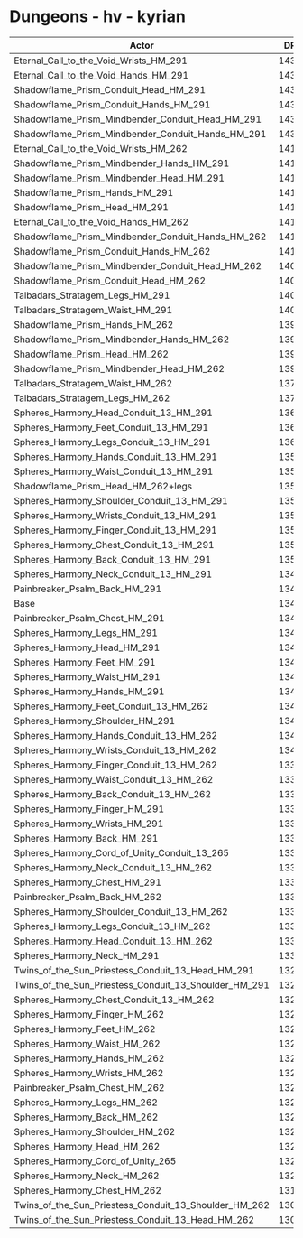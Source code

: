 # Dungeons - hv - kyrian
| Actor | DPS | Increase |
|---|:---:|:---:|
|Eternal_Call_to_the_Void_Wrists_HM_291|14360|6.51%|
|Eternal_Call_to_the_Void_Hands_HM_291|14348|6.42%|
|Shadowflame_Prism_Conduit_Head_HM_291|14338|6.35%|
|Shadowflame_Prism_Conduit_Hands_HM_291|14337|6.34%|
|Shadowflame_Prism_Mindbender_Conduit_Head_HM_291|14335|6.33%|
|Shadowflame_Prism_Mindbender_Conduit_Hands_HM_291|14330|6.29%|
|Eternal_Call_to_the_Void_Wrists_HM_262|14199|5.32%|
|Shadowflame_Prism_Mindbender_Hands_HM_291|14174|5.13%|
|Shadowflame_Prism_Mindbender_Head_HM_291|14157|5.01%|
|Shadowflame_Prism_Hands_HM_291|14156|5.00%|
|Shadowflame_Prism_Head_HM_291|14154|4.98%|
|Eternal_Call_to_the_Void_Hands_HM_262|14146|4.93%|
|Shadowflame_Prism_Mindbender_Conduit_Hands_HM_262|14129|4.80%|
|Shadowflame_Prism_Conduit_Hands_HM_262|14127|4.78%|
|Shadowflame_Prism_Mindbender_Conduit_Head_HM_262|14082|4.45%|
|Shadowflame_Prism_Conduit_Head_HM_262|14073|4.38%|
|Talbadars_Stratagem_Legs_HM_291|14026|4.04%|
|Talbadars_Stratagem_Waist_HM_291|14003|3.86%|
|Shadowflame_Prism_Hands_HM_262|13966|3.59%|
|Shadowflame_Prism_Mindbender_Hands_HM_262|13965|3.58%|
|Shadowflame_Prism_Head_HM_262|13930|3.32%|
|Shadowflame_Prism_Mindbender_Head_HM_262|13917|3.23%|
|Talbadars_Stratagem_Waist_HM_262|13787|2.26%|
|Talbadars_Stratagem_Legs_HM_262|13783|2.23%|
|Spheres_Harmony_Head_Conduit_13_HM_291|13611|0.96%|
|Spheres_Harmony_Feet_Conduit_13_HM_291|13610|0.95%|
|Spheres_Harmony_Legs_Conduit_13_HM_291|13607|0.93%|
|Spheres_Harmony_Hands_Conduit_13_HM_291|13594|0.83%|
|Spheres_Harmony_Waist_Conduit_13_HM_291|13581|0.73%|
|Shadowflame_Prism_Head_HM_262+legs|13563|0.60%|
|Spheres_Harmony_Shoulder_Conduit_13_HM_291|13551|0.51%|
|Spheres_Harmony_Wrists_Conduit_13_HM_291|13538|0.42%|
|Spheres_Harmony_Finger_Conduit_13_HM_291|13534|0.39%|
|Spheres_Harmony_Chest_Conduit_13_HM_291|13522|0.30%|
|Spheres_Harmony_Back_Conduit_13_HM_291|13519|0.27%|
|Spheres_Harmony_Neck_Conduit_13_HM_291|13497|0.11%|
|Painbreaker_Psalm_Back_HM_291|13493|0.08%|
|Base|13482|0.00%|
|Painbreaker_Psalm_Chest_HM_291|13475|-0.05%|
|Spheres_Harmony_Legs_HM_291|13464|-0.13%|
|Spheres_Harmony_Head_HM_291|13454|-0.21%|
|Spheres_Harmony_Feet_HM_291|13441|-0.30%|
|Spheres_Harmony_Waist_HM_291|13440|-0.31%|
|Spheres_Harmony_Hands_HM_291|13437|-0.33%|
|Spheres_Harmony_Feet_Conduit_13_HM_262|13421|-0.45%|
|Spheres_Harmony_Shoulder_HM_291|13414|-0.50%|
|Spheres_Harmony_Hands_Conduit_13_HM_262|13400|-0.61%|
|Spheres_Harmony_Wrists_Conduit_13_HM_262|13400|-0.61%|
|Spheres_Harmony_Finger_Conduit_13_HM_262|13395|-0.65%|
|Spheres_Harmony_Waist_Conduit_13_HM_262|13395|-0.65%|
|Spheres_Harmony_Back_Conduit_13_HM_262|13392|-0.67%|
|Spheres_Harmony_Finger_HM_291|13391|-0.67%|
|Spheres_Harmony_Wrists_HM_291|13384|-0.73%|
|Spheres_Harmony_Back_HM_291|13383|-0.73%|
|Spheres_Harmony_Cord_of_Unity_Conduit_13_265|13381|-0.75%|
|Spheres_Harmony_Neck_Conduit_13_HM_262|13377|-0.78%|
|Spheres_Harmony_Chest_HM_291|13374|-0.80%|
|Painbreaker_Psalm_Back_HM_262|13369|-0.84%|
|Spheres_Harmony_Shoulder_Conduit_13_HM_262|13369|-0.84%|
|Spheres_Harmony_Legs_Conduit_13_HM_262|13366|-0.86%|
|Spheres_Harmony_Head_Conduit_13_HM_262|13363|-0.88%|
|Spheres_Harmony_Neck_HM_291|13347|-1.00%|
|Twins_of_the_Sun_Priestess_Conduit_13_Head_HM_291|13292|-1.41%|
|Twins_of_the_Sun_Priestess_Conduit_13_Shoulder_HM_291|13291|-1.42%|
|Spheres_Harmony_Chest_Conduit_13_HM_262|13285|-1.46%|
|Spheres_Harmony_Finger_HM_262|13272|-1.56%|
|Spheres_Harmony_Feet_HM_262|13270|-1.57%|
|Spheres_Harmony_Waist_HM_262|13254|-1.69%|
|Spheres_Harmony_Hands_HM_262|13248|-1.74%|
|Spheres_Harmony_Wrists_HM_262|13247|-1.74%|
|Painbreaker_Psalm_Chest_HM_262|13239|-1.80%|
|Spheres_Harmony_Legs_HM_262|13239|-1.80%|
|Spheres_Harmony_Back_HM_262|13230|-1.87%|
|Spheres_Harmony_Shoulder_HM_262|13229|-1.88%|
|Spheres_Harmony_Head_HM_262|13227|-1.89%|
|Spheres_Harmony_Cord_of_Unity_265|13222|-1.93%|
|Spheres_Harmony_Neck_HM_262|13211|-2.01%|
|Spheres_Harmony_Chest_HM_262|13123|-2.66%|
|Twins_of_the_Sun_Priestess_Conduit_13_Shoulder_HM_262|13097|-2.86%|
|Twins_of_the_Sun_Priestess_Conduit_13_Head_HM_262|13054|-3.17%|
